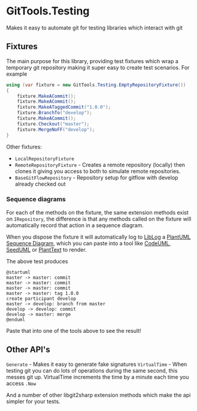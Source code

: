 # GitTools.Testing
Makes it easy to automate git for testing libraries which interact with git

## Fixtures
The main purpose for this library, providing test fixtures which wrap a temporary git repository making it super easy to create test scenarios. For example

``` csharp
using (var fixture = new GitTools.Testing.EmptyRepositoryFixture())
{
    fixture.MakeACommit();
    fixture.MakeACommit();
    fixture.MakeATaggedCommit("1.0.0");
    fixture.BranchTo("develop");
    fixture.MakeACommit();
    fixture.Checkout("master");
    fixture.MergeNoFF("develop");
}
```

Other fixtures:

 - `LocalRepositoryFixture`
 - `RemoteRepositoryFixture` - Creates a remote repository (locally) then clones it giving you access to both to simulate remote repositories.
 - `BaseGitFlowRepository` - Repository setup for gitflow with develop already checked out

### Sequence diagrams
For each of the methods on the fixture, the same extension methods exist on `IRepository`, the difference is that any methods called on the fixture will automatically record that action in a sequence diagram.

When you dispose the fixture it will automatically log to [LibLog](https://github.com/damianh/LibLog/wiki#transparent-logging-support) a [PlantUML Sequence Diagram](http://plantuml.com/sequence.html), which you can paste into a tool like [CodeUML](http://www.codeuml.com/), [SeedUML](https://seeduml.com) or [PlantText](http://www.planttext.com/planttext) to render.

The above test produces

```
@startuml
master -> master: commit
master -> master: commit
master -> master: commit
master -> master: tag 1.0.0
create participant develop
master -> develop: branch from master
develop -> develop: commit
develop -> master: merge
@enduml
```

Paste that into one of the tools above to see the result!

## Other API's
`Generate` - Makes it easy to generate fake signatures
`VirtualTime` - When testing git you can do lots of operations during the same second, this messes git up. VirtualTime increments the time by a minute each time you access `.Now`

And a number of other libgit2sharp extension methods which make the api simpler for your tests.